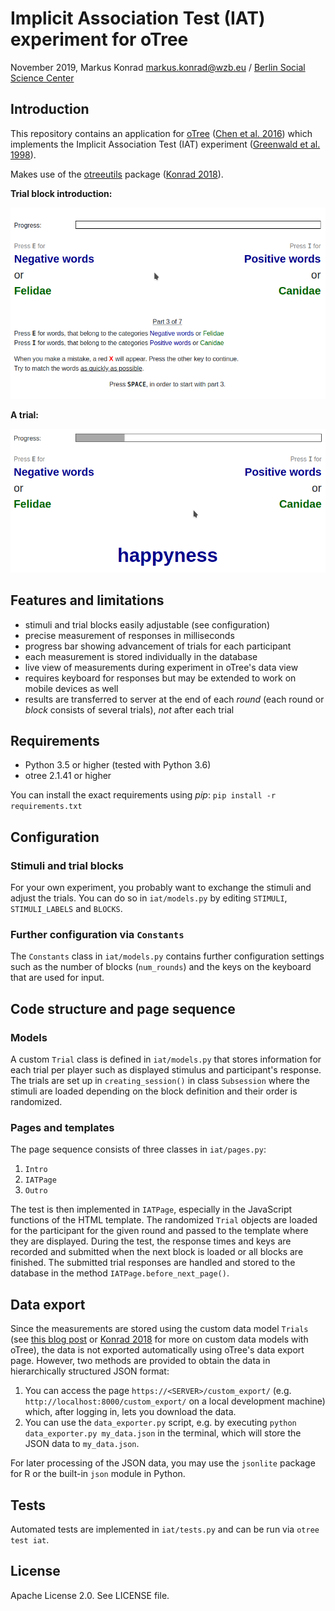 # Implicit Association Test (IAT) experiment for oTree

November 2019, Markus Konrad <markus.konrad@wzb.eu> / [Berlin Social Science Center](https://wzb.eu)

## Introduction

This repository contains an application for [oTree](http://www.otree.org/) ([Chen et al. 2016](http://dx.doi.org/10.1016/j.jbef.2015.12.001)) which implements the Implicit Association Test (IAT) experiment ([Greenwald et al. 1998](https://psycnet.apa.org/buy/1998-02892-004)).

Makes use of the [otreeutils](https://github.com/WZBSocialScienceCenter/otreeutils) package ([Konrad 2018](https://doi.org/10.1016/j.jbef.2018.10.006)).

**Trial block introduction:**

![trial block intro](_doc_imgs/iat1.png)

**A trial:**

![a trial](_doc_imgs/iat2.png)

## Features and limitations

- stimuli and trial blocks easily adjustable (see configuration)
- precise measurement of responses in milliseconds
- progress bar showing advancement of trials for each participant 
- each measurement is stored individually in the database
- live view of measurements during experiment in oTree's data view 
- requires keyboard for responses but may be extended to work on mobile devices as well
- results are transferred to server at the end of each *round* (each round or *block* consists of several trials), *not* after each trial

## Requirements

- Python 3.5 or higher (tested with Python 3.6)
- otree 2.1.41 or higher

You can install the exact requirements using *pip*: `pip install -r requirements.txt`

## Configuration

### Stimuli and trial blocks

For your own experiment, you probably want to exchange the stimuli and adjust the trials. You can do so in `iat/models.py` by editing `STIMULI`, `STIMULI_LABELS` and `BLOCKS`.

### Further configuration via `Constants`

The `Constants` class in `iat/models.py` contains further configuration settings such as the number of blocks (`num_rounds`) and the keys on the keyboard that are used for input. 


## Code structure and page sequence

### Models

A custom `Trial` class is defined in `iat/models.py` that stores information for each trial per player such as displayed stimulus and participant's response. The trials are set up in `creating_session()` in class `Subsession` where the stimuli are loaded depending on the block definition and their order is randomized. 

### Pages and templates

The page sequence consists of three classes in `iat/pages.py`:

1. `Intro`
2. `IATPage`
4. `Outro`

The test is then implemented in `IATPage`, especially in the JavaScript functions of the HTML template. The randomized `Trial` objects are loaded for the participant for the given round and passed to the template where they are displayed. During the test, the response times and keys are recorded and submitted when the next block is loaded or all blocks are finished. The submitted trial responses are handled and stored to the database in the method `IATPage.before_next_page()`.

## Data export

Since the measurements are stored using the custom data model `Trials` (see [this blog post](https://datascience.blog.wzb.eu/2016/10/31/using-custom-data-models-in-otree/) or [Konrad 2018](https://doi.org/10.1016/j.jbef.2018.10.006) for more on custom data models with oTree), the data is not exported automatically using oTree's data export page. However, two methods are provided to obtain the data in hierarchically structured JSON format:

1. You can access the page `https://<SERVER>/custom_export/` (e.g. `http://localhost:8000/custom_export/` on a local development machine) which, after logging in, lets you download the data.
2. You can use the `data_exporter.py` script, e.g. by executing `python data_exporter.py my_data.json` in the terminal, which will store the JSON data to `my_data.json`.

For later processing of the JSON data, you may use the `jsonlite` package for R or the built-in `json` module in Python.

## Tests

Automated tests are implemented in `iat/tests.py` and can be run via `otree test iat`.

## License

Apache License 2.0. See LICENSE file.
